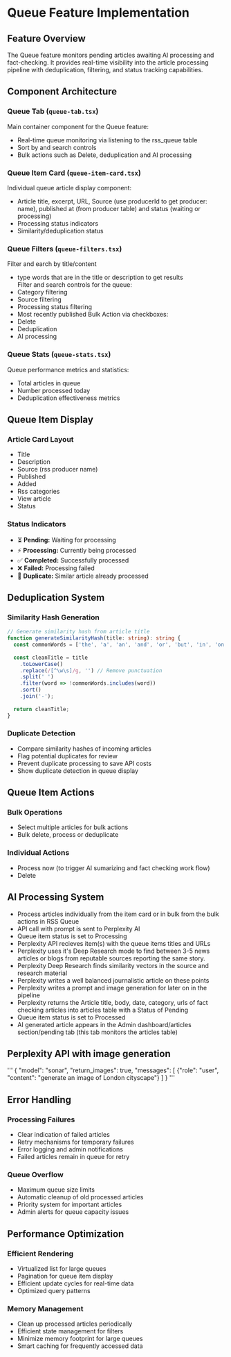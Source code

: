 # Queue Feature Implementation

## Feature Overview

The Queue feature monitors pending articles awaiting AI processing and fact-checking. It provides real-time visibility into the article processing pipeline with deduplication, filtering, and status tracking capabilities.

## Component Architecture

### Queue Tab (`queue-tab.tsx`)
Main container component for the Queue feature:
- Real-time queue monitoring via listening to the rss_queue table
- Sort by and search controls
- Bulk actions such as Delete, deduplication and AI processing

### Queue Item Card (`queue-item-card.tsx`)
Individual queue article display component:
- Article title, excerpt, URL, Source (use producerId to get producer: name), published at (from producer table) and status (waiting or processing)
- Processing status indicators
- Similarity/deduplication status

### Queue Filters (`queue-filters.tsx`)
Filter and earch by title/content
- type words that are in the title or description to get results  
Filter and search controls for the queue:
- Category filtering
- Source filtering
- Processing status filtering
- Most recently published
Bulk Action via checkboxes:
- Delete
- Deduplication
- AI processing

### Queue Stats (`queue-stats.tsx`)
Queue performance metrics and statistics:
- Total articles in queue
- Number processed today
- Deduplication effectiveness metrics

## Queue Item Display

### Article Card Layout
- Title
- Description
- Source (rss producer name)
- Published
- Added
- Rss categories
- View article
- Status

### Status Indicators
- ⏳ **Pending:** Waiting for processing
- ⚡ **Processing:** Currently being processed
- ✅ **Completed:** Successfully processed
- ❌ **Failed:** Processing failed
- 🔄 **Duplicate:** Similar article already processed

## Deduplication System

### Similarity Hash Generation
```typescript
// Generate similarity hash from article title
function generateSimilarityHash(title: string): string {
  const commonWords = ['the', 'a', 'an', 'and', 'or', 'but', 'in', 'on', 'at', 'to', 'for', 'of', 'with', 'by'];
  
  const cleanTitle = title
    .toLowerCase()
    .replace(/[^\w\s]/g, '') // Remove punctuation
    .split(' ')
    .filter(word => !commonWords.includes(word))
    .sort()
    .join('-');
    
  return cleanTitle;
}
```

### Duplicate Detection
- Compare similarity hashes of incoming articles
- Flag potential duplicates for review
- Prevent duplicate processing to save API costs
- Show duplicate detection in queue display

## Queue Item Actions

### Bulk Operations
- Select multiple articles for bulk actions
- Bulk delete, process or deduplicate

### Individual Actions
- Process now (to trigger AI sumarizing and fact checking work flow)
- Delete

## AI Processing System
- Process articles individually from the item card or in bulk from the bulk actions in RSS Queue
- API call with prompt is sent to Perplexity AI
- Queue item status is set to Processing
- Perplexity API recieves item(s) with the queue items titles and URLs
- Perplexity uses it's Deep Research mode to find between 3-5 news articles or blogs from reputable sources reporting the same story.
- Perplexity Deep Research finds similarity vectors in the source and research material
- Perplexity writes a well balanced journalistic article on these points
- Perplexity writes a prompt and image generation for later on in the pipeline
- Perplexity returns the Article title, body, date, category, urls of fact checking articles into articles table with a Status of Pending
- Queue item status is set to Processed
- AI generated article appears in the Admin dashboard/articles section/pending tab (this tab monitors the articles table)

## Perplexity API with image generation
'''
{
  "model": "sonar",
  "return_images": true,
  "messages": [
    {"role": "user", "content": "generate an image of London cityscape"}
  ]
}
'''


## Error Handling

### Processing Failures
- Clear indication of failed articles
- Retry mechanisms for temporary failures
- Error logging and admin notifications
- Failed articles remain in queue for retry

### Queue Overflow
- Maximum queue size limits
- Automatic cleanup of old processed articles
- Priority system for important articles
- Admin alerts for queue capacity issues

## Performance Optimization

### Efficient Rendering
- Virtualized list for large queues
- Pagination for queue item display
- Efficient update cycles for real-time data
- Optimized query patterns

### Memory Management
- Clean up processed articles periodically
- Efficient state management for filters
- Minimize memory footprint for large queues
- Smart caching for frequently accessed data